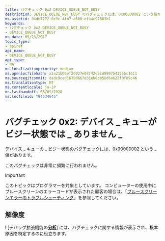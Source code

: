 ```yaml
---
title: バグチェック 0x2 DEVICE_QUEUE_NOT_BUSY
description: DEVICE_QUEUE_NOT_BUSY のバグチェックには、0x00000002 という値があります。このバグチェックは非常に頻繁に行われません。
ms.assetid: 04db7272-0c9c-4fb7-a680-efa4c97603b1
keywords:
- バグチェック 0x2 DEVICE_QUEUE_NOT_BUSY
- DEVICE_QUEUE_NOT_BUSY
ms.date: 05/23/2017
topic_type:
- apiref
api_name:
- DEVICE_QUEUE_NOT_BUSY
api_type:
- NA
ms.localizationpriority: medium
ms.openlocfilehash: a3a21b06ef2d027e07f42e5cd8997b43555c1611
ms.sourcegitcommit: dadc9ced1670d667e31eb0cb58d6a622f0f09c46
ms.translationtype: MT
ms.contentlocale: ja-JP
ms.lasthandoff: 06/09/2020
ms.locfileid: "84534645"
---
```

# <a name="bug-check-0x2-device_queue_not_busy"></a>バグチェック 0x2: デバイス \_ キューがビジー状態では \_ ありません \_


デバイス \_ キューの \_ ビジー状態のバグチェックには、0x00000002 という \_ 値があります。

このバグチェックは非常に頻繁に行われません。

> [!IMPORTANT]
> このトピックはプログラマーを対象としています。 コンピューターの使用中にブルースクリーンのエラーコードが表示された顧客の場合は、「[ブルースクリーンエラーのトラブルシューティング](https://www.windows.com/stopcode)」を参照してください。



## <a name="resolution"></a>解像度

! [デバッグ拡張機能の[**分析**](-analyze.md)] には、バグチェックに関する情報が表示され、根本原因を特定するのに役立ちます。
 




